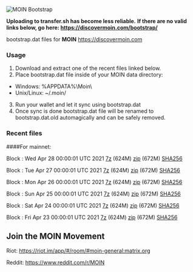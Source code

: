 ![MOIN Bootstrap](https://i.imgur.com/KjM1jMp.jpg)

**Uploading to transfer.sh has become less reliable.**
**If there are no valid links below, go here: https://discovermoin.com/bootstrap/**

bootstrap.dat files for **MOIN** https://discovermoin.com

### Usage

1. Download and extract one of the recent files linked below.
2. Place bootstrap.dat file inside of your MOIN data directory:
 - Windows: %APPDATA%\Moin\
 - Unix/Linux: ~/.moin/
3. Run your wallet and let it sync using bootstrap.dat
4. Once sync is done bootstrap.dat file will be renamed to bootstrap.dat.old automagically and can be safely removed.


### Recent files

####For mainnet:

Block : Wed Apr 28 00:00:01 UTC 2021 [7z](https://transfer.sh/HHGGs/bootstrap.dat.20210428.7z) (624M) [zip](https://transfer.sh/gb8Vs/bootstrap.dat.20210428.zip) (672M) [SHA256](https://transfer.sh/WyI6Q/sha256.txt)

Block : Tue Apr 27 00:00:01 UTC 2021 [7z](https://transfer.sh/HYtbg/bootstrap.dat.20210427.7z) (624M) [zip](https://transfer.sh/nES4f/bootstrap.dat.20210427.zip) (672M) [SHA256](https://transfer.sh/LZbsU/sha256.txt)

Block : Mon Apr 26 00:00:01 UTC 2021 [7z](https://transfer.sh/fVe2u/bootstrap.dat.20210426.7z) (624M) [zip](https://transfer.sh/goD5H/bootstrap.dat.20210426.zip) (672M) [SHA256](https://transfer.sh/160tnS/sha256.txt)

Block : Sun Apr 25 00:00:01 UTC 2021 [7z](https://transfer.sh/acqRu/bootstrap.dat.20210425.7z) (624M) [zip](https://transfer.sh/g5UmM/bootstrap.dat.20210425.zip) (672M) [SHA256](https://transfer.sh/pVYIG/sha256.txt)

Block : Sat Apr 24 00:00:01 UTC 2021 [7z](https://transfer.sh/15LPBa/bootstrap.dat.20210424.7z) (624M) [zip](https://transfer.sh/dfvAj/bootstrap.dat.20210424.zip) (672M) [SHA256](https://transfer.sh/WN3Ub/sha256.txt)

Block : Fri Apr 23 00:00:01 UTC 2021 [7z](https://transfer.sh/cVqCg/bootstrap.dat.20210423.7z) (624M) [zip](https://transfer.sh/dcfLX/bootstrap.dat.20210423.zip) (672M) [SHA256](https://transfer.sh/a82bT/sha256.txt)

## Join the MOIN Movement

Riot: https://riot.im/app/#/room/#moin-general:matrix.org

Reddit: https://www.reddit.com/r/MOIN
